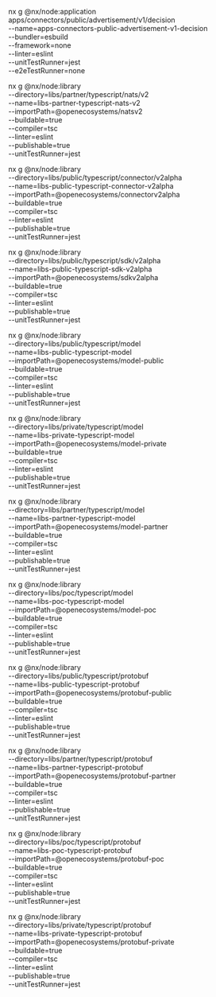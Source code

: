 nx g @nx/node:application apps/connectors/public/advertisement/v1/decision \
--name=apps-connectors-public-advertisement-v1-decision \
--bundler=esbuild \
--framework=none \
--linter=eslint \
--unitTestRunner=jest \
--e2eTestRunner=none

nx g @nx/node:library \
--directory=libs/partner/typescript/nats/v2 \
--name=libs-partner-typescript-nats-v2 \
--importPath=@openecosystems/natsv2 \
--buildable=true \
--compiler=tsc \
--linter=eslint \
--publishable=true \
--unitTestRunner=jest

nx g @nx/node:library \
--directory=libs/public/typescript/connector/v2alpha \
--name=libs-public-typescript-connector-v2alpha \
--importPath=@openecosystems/connectorv2alpha \
--buildable=true \
--compiler=tsc \
--linter=eslint \
--publishable=true \
--unitTestRunner=jest

nx g @nx/node:library \
--directory=libs/public/typescript/sdk/v2alpha \
--name=libs-public-typescript-sdk-v2alpha \
--importPath=@openecosystems/sdkv2alpha \
--buildable=true \
--compiler=tsc \
--linter=eslint \
--publishable=true \
--unitTestRunner=jest

nx g @nx/node:library \
--directory=libs/public/typescript/model \
--name=libs-public-typescript-model \
--importPath=@openecosystems/model-public \
--buildable=true \
--compiler=tsc \
--linter=eslint \
--publishable=true \
--unitTestRunner=jest

nx g @nx/node:library \
--directory=libs/private/typescript/model \
--name=libs-private-typescript-model \
--importPath=@openecosystems/model-private \
--buildable=true \
--compiler=tsc \
--linter=eslint \
--publishable=true \
--unitTestRunner=jest

nx g @nx/node:library \
--directory=libs/partner/typescript/model \
--name=libs-partner-typescript-model \
--importPath=@openecosystems/model-partner \
--buildable=true \
--compiler=tsc \
--linter=eslint \
--publishable=true \
--unitTestRunner=jest

nx g @nx/node:library \
--directory=libs/poc/typescript/model \
--name=libs-poc-typescript-model \
--importPath=@openecosystems/model-poc \
--buildable=true \
--compiler=tsc \
--linter=eslint \
--publishable=true \
--unitTestRunner=jest

nx g @nx/node:library \
--directory=libs/public/typescript/protobuf \
--name=libs-public-typescript-protobuf \
--importPath=@openecosystems/protobuf-public \
--buildable=true \
--compiler=tsc \
--linter=eslint \
--publishable=true \
--unitTestRunner=jest

nx g @nx/node:library \
--directory=libs/partner/typescript/protobuf \
--name=libs-partner-typescript-protobuf \
--importPath=@openecosystems/protobuf-partner \
--buildable=true \
--compiler=tsc \
--linter=eslint \
--publishable=true \
--unitTestRunner=jest

nx g @nx/node:library \
--directory=libs/poc/typescript/protobuf \
--name=libs-poc-typescript-protobuf \
--importPath=@openecosystems/protobuf-poc \
--buildable=true \
--compiler=tsc \
--linter=eslint \
--publishable=true \
--unitTestRunner=jest

nx g @nx/node:library \
--directory=libs/private/typescript/protobuf \
--name=libs-private-typescript-protobuf \
--importPath=@openecosystems/protobuf-private \
--buildable=true \
--compiler=tsc \
--linter=eslint \
--publishable=true \
--unitTestRunner=jest
